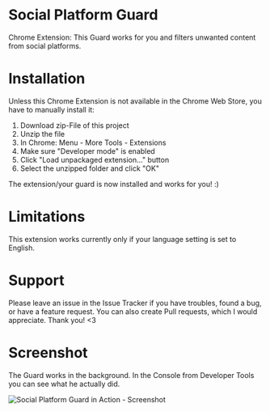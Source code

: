# Social Platform Guard

Chrome Extension: This Guard works for you and filters unwanted content from social platforms.

# Installation

Unless this Chrome Extension is not available in the Chrome Web Store, you have to manually install it:

1. Download zip-File of this project
1. Unzip the file
1. In Chrome: Menu - More Tools - Extensions
1. Make sure "Developer mode" is enabled
1. Click "Load unpackaged extension..." button
1. Select the unzipped folder and click "OK"

The extension/your guard is now installed and works for you! :)

# Limitations

This extension works currently only if your language setting is set to English.

# Support

Please leave an issue in the Issue Tracker if you have troubles, found a bug, or have a feature request. You can also create Pull requests, which I would appreciate. Thank you! <3

# Screenshot

The Guard works in the background. In the Console from Developer Tools you can see what he actually did.

![Social Platform Guard in Action - Screenshot](https://cloud.githubusercontent.com/assets/1218033/19016586/a5805ece-881e-11e6-96b3-dd7bde98ff97.png)
